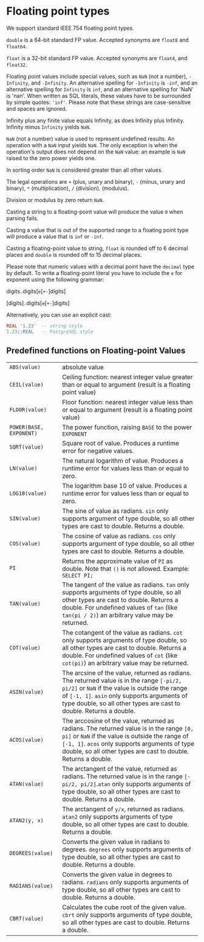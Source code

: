 # Floating point types

We support standard IEEE 754 floating point types.

`double` is a 64-bit standard FP value.  Accepted synonyms are
`float8` and `float64`.

`float` is a 32-bit standard FP value.  Accepted synonyms are
`float4`, and `float32`.

Floating point values include special values, such as `NaN` (not a
number), `-Infinity`, and `-Infinity`.  An alternative spelling for
`-Infinity` is `-inf`, and an alternative spelling for `Infinity` is
`inf`, and an alternative spelling for 'NaN' is 'nan'.  When written
as SQL literals, these values have to be surrounded by simple quotes:
`'inf'`.  Please note that these strings are case-sensitive and spaces
are ignored.

Infinity plus any finite value equals Infinity, as does Infinity plus
Infinity.  Infinity minus `Infinity` yields `NaN`.

`NaN` (not a number) value is used to represent undefined results.
An operation with a `NaN` input yields `NaN`.  The only exception
is when the operation's output does not depend on the `NaN` value:
an example is `NaN` raised to the zero power yields one.

In sorting order `NaN` is considered greater than all other values.

The legal operations are `+` (plus, unary and binary), `-` (minus,
unary and binary), `*` (multiplication), `/` (division).
(modulus).

Division or modulus by zero return `NaN`.

Casting a string to a floating-point value will produce the value
`0` when parsing fails.

Casting a value that is out of the supported range to a floating
point type will produce a value that is `inf` or `-inf`.

Casting a floating-point value to string, `float` is rounded off
to 6 decimal places and `double` is rounded off to 15 decimal places.

Please note that numeric values with a decimal point have the
`decimal` type by default.  To write a floating-point literal you have
to include the `e` for exponent using the following grammar:

digits`.`digits[`e`[`+-`]digits]

[digits]`.`digits[`e`[`+-`]digits]

Alternatively, you can use an explicit cast:

```SQL
REAL '1.23'  -- string style
1.23::REAL   -- PostgreSQL style
```

## Predefined functions on Floating-point Values

<table>
  <tr>
    <td><code>ABS(value)</code></td>
    <td>absolute value</td>
  </tr>
  <tr>
    <td><code>CEIL(value)</code></td>
    <td>Ceiling function: nearest integer value greater than or equal to argument (result is a floating point value)</td>
  </tr>
  <tr>
    <td><code>FLOOR(value)</code></td>
    <td>Floor function: nearest integer value less than or equal to argument (result is a floating point value)</td>
  </tr>
  <tr>
    <td><code>POWER(BASE, EXPONENT)</code></td>
    <td>The power function, raising <code>BASE</code> to the power <code>EXPONENT</code></td>
  </tr>
  <tr>
    <td><code>SQRT(value)</code></td>
    <td>Square root of value. Produces a runtime error for negative values.</td>
  </tr>
  <tr>
    <td><code>LN(value)</code></td>
    <td>The natural logarithm of value. Produces a runtime error for values less than or equal to zero.</td>
  </tr>
  <tr>
    <td><code>LOG10(value)</code></td>
    <td>The logarithm base 10 of value. Produces a runtime error for values less than or equal to zero.</td>
  </tr>
  <tr>
    <td><code>SIN(value)</code></td>
    <td>The sine of value as radians. <code>sin</code> only supports argument of type double, so all other types are cast to double. Returns a double.</td>
  </tr>
  <tr>
    <td><code>COS(value)</code></td>
    <td>The cosine of value as radians. <code>cos</code> only supports argument of type double, so all other types are cast to double. Returns a double.</td>
  </tr>
  <tr>
    <td><code>PI</code></td>
    <td>Returns the approximate value of <code>PI</code> as double. Note that <code>()</code> is not allowed. Example: <code>SELECT PI;</code></td>
  </tr>
  <tr>
    <td><code>TAN(value)</code></td>
    <td>The tangent of the value as radians. <code>tan</code> only supports arguments of type double, so all other types are cast to double. Returns a double. For undefined values of <code>tan</code> (like <code>tan(pi / 2)</code>) an arbitrary value may be returned.</td>
  </tr>
  <tr>
    <td><code>COT(value)</code></td>
    <td>The cotangent of the value as radians. <code>cot</code> only supports arguments of type double, so all other types are cast to double. Returns a double. For undefined values of <code>cot</code> (like <code>cot(pi)</code>) an arbitrary value may be returned.</td>
  </tr>
  <tr>
    <td><code>ASIN(value)</code></td>
    <td>The arcsine of the value, returned as radians. The returned value is in the range <code>[-pi/2, pi/2]</code> or <code>NaN</code> if the value is outside the range of <code>[-1, 1]</code>. <code>asin</code> only supports arguments of type double, so all other types are cast to double. Returns a double.</td>
  </tr>
  <tr>
    <td><code>ACOS(value)</code></td>
    <td>The arccosine of the value, returned as radians. The returned value is in the range <code>[0, pi]</code> or <code>NaN</code> if the value is outside the range of <code>[-1, 1]</code>. <code>acos</code> only supports arguments of type double, so all other types are cast to double. Returns a double.</td>
  </tr>
  <tr>
    <td><code>ATAN(value)</code></td>
    <td>The arctangent of the value, returned as radians. The returned value is in the range <code>[-pi/2, pi/2]</code>.<code>atan</code> only supports arguments of type double, so all other types are cast to double. Returns a double.</td>
  </tr>
  <tr>
    <td><code>ATAN2(y, x)</code></td>
    <td>The arctangent of <code>y/x</code>, returned as radians. <code>atan2</code> only supports arguments of type double, so all other types are cast to double. Returns a double.</td>
  </tr>
  <tr>
    <td><code>DEGREES(value)</code></td>
    <td>Converts the given value in radians to degrees. <code>degrees</code> only supports arguments of type double, so all other types are cast to double. Returns a double.</td>
  </tr>
  <tr>
    <td><code>RADIANS(value)</code></td>
    <td>Converts the given value in degrees to radians. <code>radians</code> only supports arguments of type double, so all other types are cast to double. Returns a double.</td>
  </tr>
  <tr>
    <td><code>CBRT(value)</code></td>
    <td>Calculates the cube root of the given value. <code>cbrt</code> only supports arguments of type double, so all other types are cast to double. Returns a double.</td>
  </tr>
</table>
